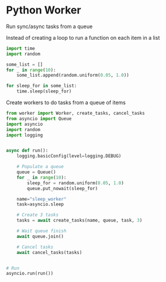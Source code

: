 # Python Worker

Run sync/async tasks from a queue

Instead of creating a loop to run a function on each item in a list
```python
import time
import random

some_list = []
for _ in range(10):
    some_list.append(random.uniform(0.05, 1.0))

for sleep_for in some_list:
    time.sleep(sleep_for)
```

Create workers to do tasks from a queue of items
```python
from worker import Worker, create_tasks, cancel_tasks
from asyncio import Queue
import asyncio
import random
import logging


async def run():
    logging.basicConfig(level=logging.DEBUG)

    # Populate a queue
    queue = Queue()
    for _ in range(10):
        sleep_for = random.uniform(0.05, 1.0)
        queue.put_nowait(sleep_for)

    name="sleep_worker"
    task=asyncio.sleep

    # Create 3 tasks
    tasks = await create_tasks(name, queue, task, 3)

    # Wait queue finish
    await queue.join()

    # Cancel tasks
    await cancel_tasks(tasks)


# Run
asyncio.run(run())
```
